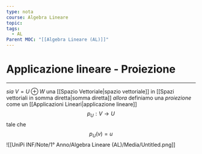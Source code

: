 ```yaml
---
type: nota
course: Algebra Lineare
topic: 
tags:
  - AL
Parent MOC: "[[Algebra Lineare (AL)]]"
---
```

# Applicazione lineare - Proiezione
---
_sia_ $V = U \oplus W$  una [[Spazio Vettoriale|spazio vettoriale]] in [[Spazi vettoriali in somma diretta|somma diretta]]
_allora_ definiamo una _proiezione_ come un [[Applicazioni Lineari|applicazione lineare]]$$
p_{U}: V \rightarrow U
$$tale che$$
p_U(v)=u
$$![[UniPi INF/Note/1° Anno/Algebra Lineare (AL)/Media/Untitled.png]]